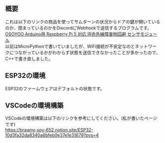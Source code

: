## 概要
これは以下のリンクの商品を使ってサムターンの状況からドアの鍵が開いているのか、閉まっているのかをDiscordにWebhookで送信するプログラムです。<br>
[OSOYOO Arduino用 Raspberry Pi 5 対応 IR赤外線障害物回避 センサモジュール](https://www.amazon.co.jp/gp/product/B07CG5L5NQ/ref=ppx_yo_dt_b_asin_title_o01_s00?ie=UTF8&psc=1)　<br>
以前はMicroPythonで書いていましたが、WiFi接続が不安定なのとネットワークにつながっているかがわからず状態を送信できなかったことが多かったので、C++で書き直しました。

## ESP32の環境
ESP32のファームウェアはデフォルトの状態です。

## VSCodeの環境構築
VSCodeの環境構築は以下のリンクを参考にしてください。(私が書いたページです)<br>
https://brawny-spy-652.notion.site/ESP32-10d3fa32da8340a6bfeb0e37e1e31679?pvs=4
